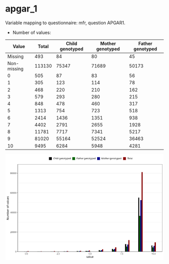 # apgar_1
Variable mapping to questionnaire: mfr, question APGAR1.
- Number of values:

| Value | Total | Child genotyped | Mother genotyped | Father genotyped |
| ----- | ----- | --------------- | ---------------- | ---------------- |
| Missing | 493 | 84 | 80 | 45 |
| Non-missing | 113130 | 75347 | 71689 | 50173 |
| 0 | 505 | 87 | 83 | 56 |
| 1 | 305 | 123 | 114 | 78 |
| 2 | 468 | 220 | 210 | 162 |
| 3 | 579 | 293 | 280 | 215 |
| 4 | 848 | 478 | 460 | 317 |
| 5 | 1313 | 754 | 723 | 518 |
| 6 | 2414 | 1436 | 1351 | 938 |
| 7 | 4402 | 2791 | 2655 | 1928 |
| 8 | 11781 | 7717 | 7341 | 5217 |
| 9 | 81020 | 55164 | 52524 | 36463 |
| 10 | 9495 | 6284 | 5948 | 4281 |



![](apgar_1_n.png)



